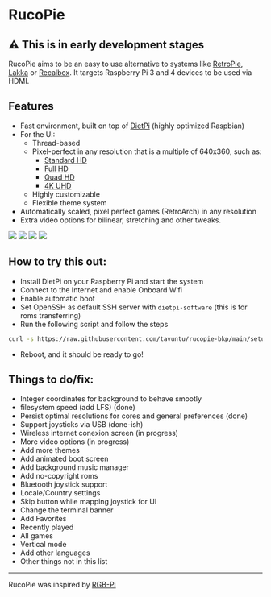 # RucoPie

## :warning: This is in early development stages

RucoPie aims to be an easy to use alternative to systems like [RetroPie](https://retropie.org.uk/), [Lakka](https://www.lakka.tv/) or [Recalbox](https://www.recalbox.com/). It targets Raspberry Pi 3 and 4 devices to be used via HDMI.

## Features

* Fast environment, built on top of [DietPi](https://dietpi.com/) (highly optimized Raspbian)
* For the UI:
    * Thread-based
    * Pixel-perfect in any resolution that is a multiple of 640x360, such as:  
      * [Standard HD](https://en.wikipedia.org/wiki/720p)
      * [Full HD](https://en.wikipedia.org/wiki/1080p)
      * [Quad HD](https://en.wikipedia.org/wiki/1440p)
      * [4K UHD](https://en.wikipedia.org/wiki/4K_resolution)
    * Highly customizable
    * Flexible theme system
* Automatically scaled, pixel perfect games (RetroArch) in any resolution
* Extra video options for bilinear, stretching and other tweaks.

![](https://i.postimg.cc/2jZrbwH9/screenshot-1618196440.png)
![](https://i.postimg.cc/7YrDg2dH/screenshot-1618196445.png)
![](https://i.postimg.cc/PrbHKqnm/screenshot-1618196453.png)
![](https://i.postimg.cc/PrzcNmrZ/screenshot-1618183351.png)

## How to try this out:

* Install DietPi on your Raspberry Pi and start the system
* Connect to the Internet and enable Onboard Wifi
* Enable automatic boot
* Set OpenSSH as default SSH server with ```dietpi-software``` (this is for roms transferring)
* Run the following script and follow the steps

```bash
curl -s https://raw.githubusercontent.com/tavuntu/rucopie-bkp/main/setup.sh | bash -s
```

* Reboot, and it should be ready to go!

## Things to do/fix:

* Integer coordinates for background to behave smootly
* filesystem speed (add LFS)  (done)
* Persist optimal resolutions for cores and general preferences (done)
* Support joysticks via USB (done-ish)
* Wireless internet conexion screen (in progress)
* More video options (in progress)
* Add more themes
* Add animated boot screen
* Add background music manager
* Add no-copyright roms
* Bluetooth joystick support
* Locale/Country settings
* Skip button while mapping joystick for UI
* Change the terminal banner
* Add Favorites
* Recently played
* All games
* Vertical mode
* Add other languages
* Other things not in this list

---

RucoPie was inspired by [RGB-Pi](https://www.rgb-pi.com/)
